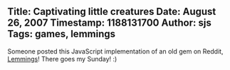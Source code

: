 Title: Captivating little creatures
Date: August 26, 2007
Timestamp: 1188131700
Author: sjs
Tags: games, lemmings
----

<p>Someone posted this JavaScript implementation of an old gem on Reddit, <a href="http://web.archive.org/web/20080820114713/http://www.elizium.nu/scripts/lemmings/">Lemmings</a>! There goes my Sunday! :)</p>
